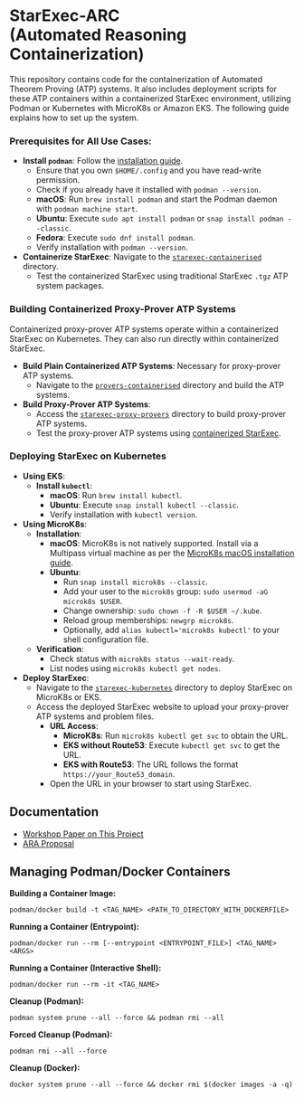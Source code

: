 # StarExec-ARC <BR>(Automated Reasoning Containerization)

This repository contains code for the containerization of Automated Theorem Proving (ATP) systems. It also includes deployment scripts for these ATP containers within a containerized StarExec environment, utilizing Podman or Kubernetes with MicroK8s or Amazon EKS. The following guide explains how to set up the system.

### Prerequisites for All Use Cases:
* **Install `podman`**: Follow the [installation guide](https://podman.io/docs/installation).
  - Ensure that you own `$HOME/.config` and you have read-write permission.
  - Check if you already have it installed with `podman --version`.
  - **macOS**: Run `brew install podman` and start the Podman daemon with `podman machine start`.
  - **Ubuntu**: Execute `sudo apt install podman` or `snap install podman --classic`.
  - **Fedora**: Execute `sudo dnf install podman`.
  - Verify installation with `podman --version`.
* **Containerize StarExec**: Navigate to the [`starexec-containerised`](starexec-containerised) directory.
  - Test the containerized StarExec using traditional StarExec `.tgz` ATP system packages.

### Building Containerized Proxy-Prover ATP Systems

Containerized proxy-prover ATP systems operate within a containerized StarExec on Kubernetes. They can also run directly within containerized StarExec.

* **Build Plain Containerized ATP Systems**: Necessary for proxy-prover ATP systems.
  - Navigate to the [`provers-containerised`](provers-containerised) directory and build the ATP systems.
* **Build Proxy-Prover ATP Systems**:
  - Access the [`starexec-proxy-provers`](starexec-proxy-provers) directory to build proxy-prover ATP systems.
  - Test the proxy-prover ATP systems using [containerized StarExec](starexec-containerised).

### Deploying StarExec on Kubernetes

* **Using EKS**:
  * **Install `kubectl`**:
    - **macOS**: Run `brew install kubectl`.
    - **Ubuntu**: Execute `snap install kubectl --classic`.
    - Verify installation with `kubectl version`.
* **Using MicroK8s**:
  * **Installation**:
    - **macOS**: MicroK8s is not natively supported. Install via a Multipass virtual machine as per the [MicroK8s macOS installation guide](https://microk8s.io/docs/install-macos).
    - **Ubuntu**:
      - Run `snap install microk8s --classic`.
      - Add your user to the `microk8s` group: `sudo usermod -aG microk8s $USER`.
      - Change ownership: `sudo chown -f -R $USER ~/.kube`.
      - Reload group memberships: `newgrp microk8s`.
      - Optionally, add `alias kubectl='microk8s kubectl'` to your shell configuration file.
  * **Verification**:
    - Check status with `microk8s status --wait-ready`.
    - List nodes using `microk8s kubectl get nodes`.
* **Deploy StarExec**:
  - Navigate to the [`starexec-kubernetes`](starexec-kubernetes) directory to deploy StarExec on MicroK8s or EKS.
  - Access the deployed StarExec website to upload your proxy-prover ATP systems and problem files.
    - **URL Access**:
      * **MicroK8s**: Run `microk8s kubectl get svc` to obtain the URL.
      * **EKS without Route53**: Execute `kubectl get svc` to get the URL.
      * **EKS with Route53**: The URL follows the format `https://your_Route53_domain`.
    - Open the URL in your browser to start using StarExec.

## Documentation

- [Workshop Paper on This Project](https://www.eprover.org/EVENTS/IWIL-2024/IWIL-24-Preproceedings.pdf)
- [ARA Proposal](https://www.amazon.science/research-awards/recipients/geoffrey-sutcliffe)

## Managing Podman/Docker Containers

**Building a Container Image:**
```shell
podman/docker build -t <TAG_NAME> <PATH_TO_DIRECTORY_WITH_DOCKERFILE>
```
**Running a Container (Entrypoint):**
```shell
podman/docker run --rm [--entrypoint <ENTRYPOINT_FILE>] <TAG_NAME> <ARGS>
```
**Running a Container (Interactive Shell):**
```shell
podman/docker run --rm -it <TAG_NAME>
```
**Cleanup (Podman):**
```shell
podman system prune --all --force && podman rmi --all
```
**Forced Cleanup (Podman):**
```shell
podman rmi --all --force
```
**Cleanup (Docker):**
```shell
docker system prune --all --force && docker rmi $(docker images -a -q)
```
